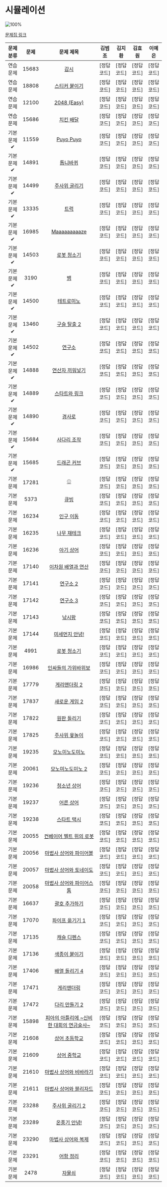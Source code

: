 # 시뮬레이션

![100%](https://progress-bar.dev/0/?scale=61&title=progress&width=500&color=babaca&suffix=/61)

[문제집 링크](https://www.acmicpc.net/workbook/view/7316)

| 문제 분류 | 문제 | 문제 제목 | 김범조 | 김지환 | 김효원 | 이예은 |
| :--: | :--: | :--: | :--: | :--: | :--: | :--: |
| 연습 문제 | 15683 | [감시](https://www.acmicpc.net/problem/15683) | [정답 코드] | [정답 코드] | [정답 코드] | [정답 코드] |
| 연습 문제 | 18808 | [스티커 붙이기](https://www.acmicpc.net/problem/18808) | [정답 코드] | [정답 코드] | [정답 코드] | [정답 코드] |
| 연습 문제 | 12100 | [2048 (Easy)](https://www.acmicpc.net/problem/12100) | [정답 코드] | [정답 코드] | [정답 코드] | [정답 코드] |
| 연습 문제 | 15686 | [치킨 배달](https://www.acmicpc.net/problem/15686) | [정답 코드] | [정답 코드] | [정답 코드] | [정답 코드] |
| 기본 문제✔ | 11559 | [Puyo Puyo](https://www.acmicpc.net/problem/11559) | [정답 코드] | [정답 코드] | [정답 코드] | [정답 코드] |
| 기본 문제✔ | 14891 | [톱니바퀴](https://www.acmicpc.net/problem/14891) | [정답 코드] | [정답 코드] | [정답 코드] | [정답 코드] |
| 기본 문제✔ | 14499 | [주사위 굴리기](https://www.acmicpc.net/problem/14499) | [정답 코드] | [정답 코드] | [정답 코드] | [정답 코드] |
| 기본 문제✔ | 13335 | [트럭](https://www.acmicpc.net/problem/13335) | [정답 코드] | [정답 코드] | [정답 코드] | [정답 코드] |
| 기본 문제✔ | 16985 | [Maaaaaaaaaze](https://www.acmicpc.net/problem/16985) | [정답 코드] | [정답 코드] | [정답 코드] | [정답 코드] |
| 기본 문제✔ | 14503 | [로봇 청소기](https://www.acmicpc.net/problem/14503) | [정답 코드] | [정답 코드] | [정답 코드] | [정답 코드] |
| 기본 문제✔ | 3190 | [뱀](https://www.acmicpc.net/problem/3190) | [정답 코드] | [정답 코드] | [정답 코드] | [정답 코드] |
| 기본 문제✔ | 14500 | [테트로미노](https://www.acmicpc.net/problem/14500) | [정답 코드] | [정답 코드] | [정답 코드] | [정답 코드] |
| 기본 문제✔ | 13460 | [구슬 탈출 2](https://www.acmicpc.net/problem/13460) | [정답 코드] | [정답 코드] | [정답 코드] | [정답 코드] |
| 기본 문제✔ | 14502 | [연구소](https://www.acmicpc.net/problem/14502) | [정답 코드] | [정답 코드] | [정답 코드] | [정답 코드] |
| 기본 문제✔ | 14888 | [연산자 끼워넣기](https://www.acmicpc.net/problem/14888) | [정답 코드] | [정답 코드] | [정답 코드] | [정답 코드] |
| 기본 문제✔ | 14889 | [스타트와 링크](https://www.acmicpc.net/problem/14889) | [정답 코드] | [정답 코드] | [정답 코드] | [정답 코드] |
| 기본 문제✔ | 14890 | [경사로](https://www.acmicpc.net/problem/14890) | [정답 코드] | [정답 코드] | [정답 코드] | [정답 코드] |
| 기본 문제✔ | 15684 | [사다리 조작](https://www.acmicpc.net/problem/15684) | [정답 코드] | [정답 코드] | [정답 코드] | [정답 코드] |
| 기본 문제✔ | 15685 | [드래곤 커브](https://www.acmicpc.net/problem/15685) | [정답 코드] | [정답 코드] | [정답 코드] | [정답 코드] |
| 기본 문제 | 17281 | [⚾](https://www.acmicpc.net/problem/17281) | [정답 코드] | [정답 코드] | [정답 코드] | [정답 코드] |
| 기본 문제 | 5373 | [큐빙](https://www.acmicpc.net/problem/5373) | [정답 코드] | [정답 코드] | [정답 코드] | [정답 코드] |
| 기본 문제 | 16234 | [인구 이동](https://www.acmicpc.net/problem/16234) | [정답 코드] | [정답 코드] | [정답 코드] | [정답 코드] |
| 기본 문제 | 16235 | [나무 재테크](https://www.acmicpc.net/problem/16235) | [정답 코드] | [정답 코드] | [정답 코드] | [정답 코드] |
| 기본 문제 | 16236 | [아기 상어](https://www.acmicpc.net/problem/16236) | [정답 코드] | [정답 코드] | [정답 코드] | [정답 코드] |
| 기본 문제 | 17140 | [이차원 배열과 연산](https://www.acmicpc.net/problem/17140) | [정답 코드] | [정답 코드] | [정답 코드] | [정답 코드] |
| 기본 문제 | 17141 | [연구소 2](https://www.acmicpc.net/problem/17141) | [정답 코드] | [정답 코드] | [정답 코드] | [정답 코드] |
| 기본 문제 | 17142 | [연구소 3](https://www.acmicpc.net/problem/17142) | [정답 코드] | [정답 코드] | [정답 코드] | [정답 코드] |
| 기본 문제 | 17143 | [낚시왕](https://www.acmicpc.net/problem/17143) | [정답 코드] | [정답 코드] | [정답 코드] | [정답 코드] |
| 기본 문제 | 17144 | [미세먼지 안녕!](https://www.acmicpc.net/problem/17144) | [정답 코드] | [정답 코드] | [정답 코드] | [정답 코드] |
| 기본 문제 | 4991 | [로봇 청소기](https://www.acmicpc.net/problem/4991) | [정답 코드] | [정답 코드] | [정답 코드] | [정답 코드] |
| 기본 문제 | 16986 | [인싸들의 가위바위보](https://www.acmicpc.net/problem/16986) | [정답 코드] | [정답 코드] | [정답 코드] | [정답 코드] |
| 기본 문제 | 17779 | [게리맨더링 2](https://www.acmicpc.net/problem/17779) | [정답 코드] | [정답 코드] | [정답 코드] | [정답 코드] |
| 기본 문제 | 17837 | [새로운 게임 2](https://www.acmicpc.net/problem/17837) | [정답 코드] | [정답 코드] | [정답 코드] | [정답 코드] |
| 기본 문제 | 17822 | [원판 돌리기](https://www.acmicpc.net/problem/17822) | [정답 코드] | [정답 코드] | [정답 코드] | [정답 코드] |
| 기본 문제 | 17825 | [주사위 윷놀이](https://www.acmicpc.net/problem/17825) | [정답 코드] | [정답 코드] | [정답 코드] | [정답 코드] |
| 기본 문제 | 19235 | [모노미노도미노](https://www.acmicpc.net/problem/19235) | [정답 코드] | [정답 코드] | [정답 코드] | [정답 코드] |
| 기본 문제 | 20061 | [모노미노도미노 2](https://www.acmicpc.net/problem/20061) | [정답 코드] | [정답 코드] | [정답 코드] | [정답 코드] |
| 기본 문제 | 19236 | [청소년 상어](https://www.acmicpc.net/problem/19236) | [정답 코드] | [정답 코드] | [정답 코드] | [정답 코드] |
| 기본 문제 | 19237 | [어른 상어](https://www.acmicpc.net/problem/19237) | [정답 코드] | [정답 코드] | [정답 코드] | [정답 코드] |
| 기본 문제 | 19238 | [스타트 택시](https://www.acmicpc.net/problem/19238) | [정답 코드] | [정답 코드] | [정답 코드] | [정답 코드] |
| 기본 문제 | 20055 | [컨베이어 벨트 위의 로봇](https://www.acmicpc.net/problem/20055) | [정답 코드] | [정답 코드] | [정답 코드] | [정답 코드] |
| 기본 문제 | 20056 | [마법사 상어와 파이어볼](https://www.acmicpc.net/problem/20056) | [정답 코드] | [정답 코드] | [정답 코드] | [정답 코드] |
| 기본 문제 | 20057 | [마법사 상어와 토네이도](https://www.acmicpc.net/problem/20057) | [정답 코드] | [정답 코드] | [정답 코드] | [정답 코드] |
| 기본 문제 | 20058 | [마법사 상어와 파이어스톰](https://www.acmicpc.net/problem/20058) | [정답 코드] | [정답 코드] | [정답 코드] | [정답 코드] |
| 기본 문제 | 16637 | [괄호 추가하기](https://www.acmicpc.net/problem/16637) | [정답 코드] | [정답 코드] | [정답 코드] | [정답 코드] |
| 기본 문제 | 17070 | [파이프 옮기기 1](https://www.acmicpc.net/problem/17070) | [정답 코드] | [정답 코드] | [정답 코드] | [정답 코드] |
| 기본 문제 | 17135 | [캐슬 디펜스](https://www.acmicpc.net/problem/17135) | [정답 코드] | [정답 코드] | [정답 코드] | [정답 코드] |
| 기본 문제 | 17136 | [색종이 붙이기](https://www.acmicpc.net/problem/17136) | [정답 코드] | [정답 코드] | [정답 코드] | [정답 코드] |
| 기본 문제 | 17406 | [배열 돌리기 4](https://www.acmicpc.net/problem/17406) | [정답 코드] | [정답 코드] | [정답 코드] | [정답 코드] |
| 기본 문제 | 17471 | [게리맨더링](https://www.acmicpc.net/problem/17471) | [정답 코드] | [정답 코드] | [정답 코드] | [정답 코드] |
| 기본 문제 | 17472 | [다리 만들기 2](https://www.acmicpc.net/problem/17472) | [정답 코드] | [정답 코드] | [정답 코드] | [정답 코드] |
| 기본 문제 | 15898 | [피아의 아틀리에 ~신비한 대회의 연금술사~](https://www.acmicpc.net/problem/15898) | [정답 코드] | [정답 코드] | [정답 코드] | [정답 코드] |
| 기본 문제 | 21608 | [상어 초등학교](https://www.acmicpc.net/problem/21608) | [정답 코드] | [정답 코드] | [정답 코드] | [정답 코드] |
| 기본 문제 | 21609 | [상어 중학교](https://www.acmicpc.net/problem/21609) | [정답 코드] | [정답 코드] | [정답 코드] | [정답 코드] |
| 기본 문제 | 21610 | [마법사 상어와 비바라기](https://www.acmicpc.net/problem/21610) | [정답 코드] | [정답 코드] | [정답 코드] | [정답 코드] |
| 기본 문제 | 21611 | [마법사 상어와 블리자드](https://www.acmicpc.net/problem/21611) | [정답 코드] | [정답 코드] | [정답 코드] | [정답 코드] |
| 기본 문제 | 23288 | [주사위 굴리기 2](https://www.acmicpc.net/problem/23288) | [정답 코드] | [정답 코드] | [정답 코드] | [정답 코드] |
| 기본 문제 | 23289 | [온풍기 안녕!](https://www.acmicpc.net/problem/23289) | [정답 코드] | [정답 코드] | [정답 코드] | [정답 코드] |
| 기본 문제 | 23290 | [마법사 상어와 복제](https://www.acmicpc.net/problem/23290) | [정답 코드] | [정답 코드] | [정답 코드] | [정답 코드] |
| 기본 문제 | 23291 | [어항 정리](https://www.acmicpc.net/problem/23291) | [정답 코드] | [정답 코드] | [정답 코드] | [정답 코드] |
| 기본 문제 | 2478 | [자물쇠](https://www.acmicpc.net/problem/2478) | [정답 코드] | [정답 코드] | [정답 코드] | [정답 코드] |

